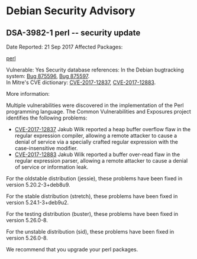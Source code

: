 
Debian Security Advisory
========================


DSA-3982-1 perl -- security update
----------------------------------



Date Reported:
21 Sep 2017
Affected Packages:

[perl](https://packages.debian.org/src:perl)

Vulnerable:
Yes
Security database references:
In the Debian bugtracking system: [Bug 875596](https://bugs.debian.org/cgi-bin/bugreport.cgi?bug=875596), [Bug 875597](https://bugs.debian.org/cgi-bin/bugreport.cgi?bug=875597).  
In Mitre's CVE dictionary: [CVE-2017-12837](https://security-tracker.debian.org/tracker/CVE-2017-12837), [CVE-2017-12883](https://security-tracker.debian.org/tracker/CVE-2017-12883).  

More information:

Multiple vulnerabilities were discovered in the implementation of the
Perl programming language. The Common Vulnerabilities and Exposures
project identifies the following problems:


* [CVE-2017-12837](https://security-tracker.debian.org/tracker/CVE-2017-12837)
Jakub Wilk reported a heap buffer overflow flaw in the regular
 expression compiler, allowing a remote attacker to cause a denial of
 service via a specially crafted regular expression with the
 case-insensitive modifier.
* [CVE-2017-12883](https://security-tracker.debian.org/tracker/CVE-2017-12883)
Jakub Wilk reported a buffer over-read flaw in the regular
 expression parser, allowing a remote attacker to cause a denial of
 service or information leak.


For the oldstable distribution (jessie), these problems have been fixed
in version 5.20.2-3+deb8u9.


For the stable distribution (stretch), these problems have been fixed in
version 5.24.1-3+deb9u2.


For the testing distribution (buster), these problems have been fixed
in version 5.26.0-8.


For the unstable distribution (sid), these problems have been fixed in
version 5.26.0-8.


We recommend that you upgrade your perl packages.





